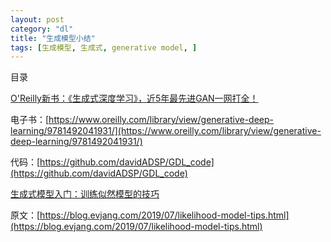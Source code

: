 ```yaml
---
layout: post
category: "dl"
title: "生成模型小结"
tags: [生成模型, 生成式, generative model, ]
---
```


目录

<!-- TOC -->


<!-- /TOC -->

[O'Reilly新书：《生成式深度学习》，近5年最先进GAN一网打全！](https://mp.weixin.qq.com/s?__biz=MzI3MTA0MTk1MA==&mid=2652050247&idx=5&sn=6c4f22467360e3f0d57e3dc6ab5e018a&chksm=f12067b6c657eea0e328299e52b05d3a1603733300aac146cdac5ed237817831642b9b4c290e&scene=0&xtrack=1&pass_ticket=I7vMVoY36Vu5%2FFz%2FMUDKXgy%2FHocjPiCFYYtVANqq1m0CCQBpIAQhSU5BGMcu7Il0#rd)

电子书：[https://www.oreilly.com/library/view/generative-deep-learning/9781492041931/](https://www.oreilly.com/library/view/generative-deep-learning/9781492041931/)

代码：[https://github.com/davidADSP/GDL_code](https://github.com/davidADSP/GDL_code)

[生成式模型入门：训练似然模型的技巧](https://mp.weixin.qq.com/s?__biz=MzA3MzI4MjgzMw==&mid=2650766858&idx=3&sn=e4db96f69dd6a56e952db33254b61f1a&chksm=871aba74b06d33628d24a900e4e2c2088f34d471538215848645ce5e32aa0feb1e56d4e68ff0&scene=0&xtrack=1&pass_ticket=I7vMVoY36Vu5%2FFz%2FMUDKXgy%2FHocjPiCFYYtVANqq1m0CCQBpIAQhSU5BGMcu7Il0#rd)

原文：[https://blog.evjang.com/2019/07/likelihood-model-tips.html](https://blog.evjang.com/2019/07/likelihood-model-tips.html)
